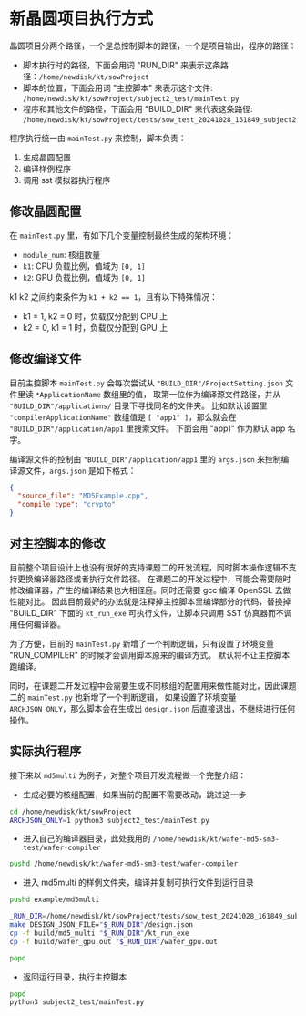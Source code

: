 新晶圆项目执行方式
=================

晶圆项目分两个路径，一个是总控制脚本的路径，一个是项目输出，程序的路径：
* 脚本执行时的路径，下面会用词 "RUN_DIR" 来表示这条路径：`/home/newdisk/kt/sowProject`
* 脚本的位置，下面会用词 "主控脚本" 来表示这个文件: `/home/newdisk/kt/sowProject/subject2_test/mainTest.py`
* 程序和其他文件的路径，下面会用 "BUILD_DIR" 来代表这条路径: `/home/newdisk/kt/sowProject/tests/sow_test_20241028_161849_subject2`

程序执行统一由 `mainTest.py` 来控制，脚本负责：
1. 生成晶圆配置
2. 编译样例程序
3. 调用 sst 模拟器执行程序


修改晶圆配置
-----------

在 `mainTest.py` 里，有如下几个变量控制最终生成的架构环境：
* `module_num`: 核组数量
* `k1`: CPU 负载比例，值域为 `[0, 1]`
* `k2`: GPU 负载比例，值域为 `[0, 1]`

k1 k2 之间约束条件为 `k1 + k2 == 1`，且有以下特殊情况：
* k1 = 1, k2 = 0 时，负载仅分配到 CPU 上
* k2 = 0, k1 = 1 时，负载仅分配到 GPU 上


修改编译文件
-----------
目前主控脚本 `mainTest.py` 会每次尝试从 `"BUILD_DIR"/ProjectSetting.json` 文件里读 `*ApplicationName` 数组里的值，
取第一位作为编译源文件路径，并从 `"BUILD_DIR"/applications/` 目录下寻找同名的文件夹。
比如默认设置里 `"compilerApplicationName"` 数组值是 `[ "app1" ]`，那么就会在 `"BUILD_DIR"/application/app1` 里搜索文件。
下面会用 "app1" 作为默认 app 名字。

编译源文件的控制由 `"BUILD_DIR"/application/app1` 里的 `args.json` 来控制编译源文件，`args.json` 是如下格式：

```json
{
  "source_file": "MD5Example.cpp",
  "compile_type": "crypto"
}
```


对主控脚本的修改
----------------
目前整个项目设计上也没有很好的支持课题二的开发流程，同时脚本操作逻辑不支持更换编译器路径或者执行文件路径。
在课题二的开发过程中，可能会需要随时修改编译器，产生的编译结果也大相径庭。同时还需要 gcc 编译 OpenSSL 去做性能对比。
因此目前最好的办法就是注释掉主控脚本里编译部分的代码，替换掉 "BUILD_DIR" 下面的 `kt_run_exe` 可执行文件，让脚本只调用 SST 仿真器而不调用任何编译器。

为了方便，目前的 `mainTest.py` 新增了一个判断逻辑，只有设置了环境变量 "RUN_COMPILER" 的时候才会调用脚本原来的编译方式。
默认将不让主控脚本跑编译。

同时，在课题二开发过程中会需要生成不同核组的配置用来做性能对比，因此课题二的 `mainTest.py` 也新增了一个判断逻辑，
如果设置了环境变量 `ARCHJSON_ONLY`，那么脚本会在生成出 `design.json` 后直接退出，不继续进行任何操作。


实际执行程序
------------
接下来以 `md5multi` 为例子，对整个项目开发流程做一个完整介绍：

* 生成必要的核组配置，如果当前的配置不需要改动，跳过这一步

```bash
cd /home/newdisk/kt/sowProject
ARCHJSON_ONLY=1 python3 subject2_test/mainTest.py
```

* 进入自己的编译器目录，此处我用的 `/home/newdisk/kt/wafer-md5-sm3-test/wafer-compiler`

```bash
pushd /home/newdisk/kt/wafer-md5-sm3-test/wafer-compiler
```

* 进入 md5multi 的样例文件夹，编译并复制可执行文件到运行目录

```bash
pushd example/md5multi

_RUN_DIR=/home/newdisk/kt/sowProject/tests/sow_test_20241028_161849_subject2
make DESIGN_JSON_FILE="$_RUN_DIR"/design.json
cp -f build/md5_multi "$_RUN_DIR"/kt_run_exe
cp -f build/wafer_gpu.out "$_RUN_DIR"/wafer_gpu.out

popd
```

* 返回运行目录，执行主控脚本

```bash
popd
python3 subject2_test/mainTest.py
```
